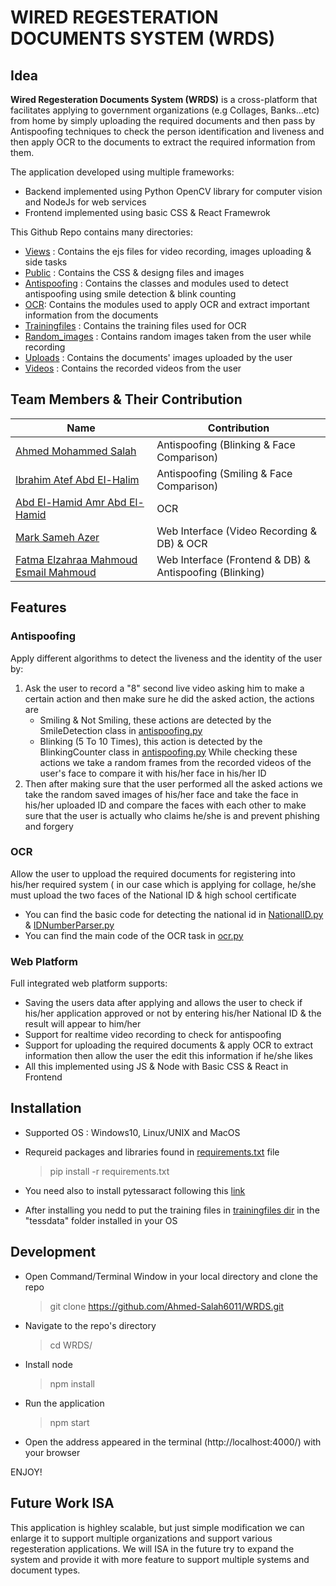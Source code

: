 # WIRED REGESTERATION DOCUMENTS SYSTEM (WRDS)

## Idea
**Wired Regesteration Documents System (WRDS)** is a cross-platform that facilitates applying to government organizations (e.g Collages, Banks...etc) from home by simply uploading 
the required documents and then pass by Antispoofing techniques to check the person identification and liveness and then apply OCR to the documents to extract the required
information from them.

The application developed using multiple frameworks:

* Backend implemented using Python OpenCV library for computer vision and NodeJs for web services
* Frontend implemented using basic CSS & React Framewrok

This Github Repo contains many directories:

* [Views](https://github.com/Ahmed-Salah6011/WRDS/tree/master/views) : Contains the ejs files for video recording, images uploading & side tasks
* [Public](https://github.com/Ahmed-Salah6011/WRDS/tree/master/public) : Contains the CSS & designg files and images
* [Antispoofing](https://github.com/Ahmed-Salah6011/WRDS/tree/master/antispoofing) : Contains the classes and modules used to detect antispoofing using smile detection & blink counting
* [OCR](https://github.com/Ahmed-Salah6011/WRDS/tree/master/ocr): Contains the modules used to apply OCR and extract important information from the documents
* [Trainingfiles](https://github.com/Ahmed-Salah6011/WRDS/tree/master/trainingfiles) : Contains the training files used for OCR
* [Random_images](https://github.com/Ahmed-Salah6011/WRDS/tree/master/random_images) : Contains random images taken from the user while recording
* [Uploads](https://github.com/Ahmed-Salah6011/WRDS/tree/master/uploads) : Contains the documents' images uploaded by the user
* [Videos](https://github.com/Ahmed-Salah6011/WRDS/tree/master/videos) : Contains the recorded videos from the user



## Team Members & Their Contribution
| Name                                   | Contribution                                            |
| ---------------------------------------| --------------------------------------------------------|
| [Ahmed Mohammed Salah](https://github.com/Ahmed-Salah6011)               | Antispoofing (Blinking & Face Comparison)               |
| [Ibrahim Atef Abd El-Halim](https://github.com/Ibrahimatef)             | Antispoofing (Smiling & Face Comparison)                |
| [Abd El-Hamid Amr Abd El-Hamid](https://github.com/Hamiedamr)         | OCR                                                     |
| [Mark Sameh Azer](https://github.com/marksameh19)                        | Web Interface (Video Recording & DB) & OCR              |
| [Fatma Elzahraa Mahmoud Esmail Mahmoud](https://github.com/fatma-elzahraa99)  | Web Interface (Frontend & DB) & Antispoofing (Blinking) |

## Features

### Antispoofing
Apply different algorithms to detect the liveness and the identity of the user by:
1. Ask the user to record a "8" second live video asking him to make a certain action and then make sure he did the asked action, the actions are
    * Smiling & Not Smiling, these actions are detected by the SmileDetection class in [antispoofing.py](https://github.com/Ahmed-Salah6011/WRDS/blob/master/antispoofing/antispoofing.py)
    * Blinking (5 To 10 Times), this action is detected by the BlinkingCounter class in [antispoofing.py](https://github.com/Ahmed-Salah6011/WRDS/blob/master/antispoofing/antispoofing.py)
   While checking these actions we take a random frames from the recorded videos of the user's face to compare it with his/her face in his/her ID
2. Then after making sure that the user performed all the asked actions we take the random saved images of his/her face and take the face in his/her uploaded ID and compare the
faces with each other to make sure that the user is actually who claims he/she is and prevent phishing and forgery

### OCR
Allow the user to uppload the required documents for registering into his/her required system ( in our case which is applying for collage, he/she must upload the two
faces of the National ID & high school certificate
* You can find the basic code for detecting the national id in [NationalID.py](https://github.com/Ahmed-Salah6011/WRDS/blob/master/ocr/NatinalID.py) &
[IDNumberParser.py](https://github.com/Ahmed-Salah6011/WRDS/blob/master/ocr/IDNumberParser.py)
* You can find the main code of the OCR task in [ocr.py](https://github.com/Ahmed-Salah6011/WRDS/blob/master/ocr/ocr.py)

### Web Platform
Full integrated web platform supports:
* Saving the users data after applying and allows the user to check if his/her application approved or not by entering his/her National ID & the result will appear to him/her
* Support for realtime video recording to check for antispoofing
* Support for uploading the required documents & apply OCR to extract information then allow the user the edit this information if he/she likes
* All this implemented using JS & Node with Basic CSS & React in Frontend


## Installation
* Supported OS : Windows10, Linux/UNIX and MacOS
* Requreid packages and libraries found in [requirements.txt](https://github.com/Ahmed-Salah6011/WRDS/blob/master/requirements.txt) file

  > pip install -r requirements.txt
* You need also to install pytessaract following this [link](https://tesseract-ocr.github.io/tessdoc/?fbclid=IwAR1fW9IUiFzU8c2inAUyiLjJw1XyCZwjLWP478Oa9yqhiqpawKMTmb3lkRY#binaries)
* After installing you nedd to put the training files in [trainingfiles dir](https://github.com/Ahmed-Salah6011/WRDS/tree/master/trainingfiles) in the "tessdata" folder installed in your OS 


## Development
* Open Command/Terminal Window in your local directory and clone the repo

  > git clone https://github.com/Ahmed-Salah6011/WRDS.git
* Navigate to the repo's directory
  
  > cd WRDS/
* Install node

  > npm install
* Run the application

  > npm start
* Open the address appeared in the terminal (http://localhost:4000/) with your browser

ENJOY!

## Future Work ISA
This application is highley scalable, but just simple modification we can enlarge it to support multiple organizations and support various regesteration applications.
We will ISA in the future try to expand the system and provide it with more feature to support multiple systems and document types.




